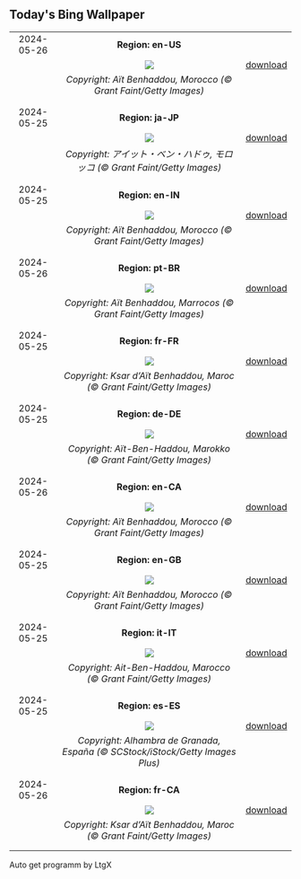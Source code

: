 ## Today's Bing Wallpaper
|      |      |      |
| :----: | :----: | :----: |
|2024-05-26|**Region: en-US**||
||![](https://www.bing.com/th?id=OHR.MoroccoBenhaddou_EN-US4848616753_UHD.jpg&pid=hp&w=1152&h=648&rs=1&c=4)| [download](https://www.bing.com/th?id=OHR.MoroccoBenhaddou_EN-US4848616753_UHD.jpg)|
||*Copyright: Aït Benhaddou, Morocco (© Grant Faint/Getty Images)*
||
|||
|2024-05-25|**Region: ja-JP**||
||![](https://www.bing.com/th?id=OHR.MoroccoBenhaddou_JA-JP1858999164_UHD.jpg&pid=hp&w=1152&h=648&rs=1&c=4)| [download](https://www.bing.com/th?id=OHR.MoroccoBenhaddou_JA-JP1858999164_UHD.jpg)|
||*Copyright: アイット・ベン・ハドゥ, モロッコ (© Grant Faint/Getty Images)*
||
|||
|2024-05-25|**Region: en-IN**||
||![](https://www.bing.com/th?id=OHR.MoroccoBenhaddou_EN-IN4913242303_UHD.jpg&pid=hp&w=1152&h=648&rs=1&c=4)| [download](https://www.bing.com/th?id=OHR.MoroccoBenhaddou_EN-IN4913242303_UHD.jpg)|
||*Copyright: Aït Benhaddou, Morocco (© Grant Faint/Getty Images)*
||
|||
|2024-05-26|**Region: pt-BR**||
||![](https://www.bing.com/th?id=OHR.MoroccoBenhaddou_PT-BR0472580311_UHD.jpg&pid=hp&w=1152&h=648&rs=1&c=4)| [download](https://www.bing.com/th?id=OHR.MoroccoBenhaddou_PT-BR0472580311_UHD.jpg)|
||*Copyright: Aït Benhaddou, Marrocos (© Grant Faint/Getty Images)*
||
|||
|2024-05-25|**Region: fr-FR**||
||![](https://www.bing.com/th?id=OHR.MoroccoBenhaddou_FR-FR8548629295_UHD.jpg&pid=hp&w=1152&h=648&rs=1&c=4)| [download](https://www.bing.com/th?id=OHR.MoroccoBenhaddou_FR-FR8548629295_UHD.jpg)|
||*Copyright: Ksar d’Aït Benhaddou, Maroc (© Grant Faint/Getty Images)*
||
|||
|2024-05-25|**Region: de-DE**||
||![](https://www.bing.com/th?id=OHR.MoroccoBenhaddou_DE-DE9640944189_UHD.jpg&pid=hp&w=1152&h=648&rs=1&c=4)| [download](https://www.bing.com/th?id=OHR.MoroccoBenhaddou_DE-DE9640944189_UHD.jpg)|
||*Copyright: Aït-Ben-Haddou, Marokko (© Grant Faint/Getty Images)*
||
|||
|2024-05-26|**Region: en-CA**||
||![](https://www.bing.com/th?id=OHR.MoroccoBenhaddou_EN-CA5085608684_UHD.jpg&pid=hp&w=1152&h=648&rs=1&c=4)| [download](https://www.bing.com/th?id=OHR.MoroccoBenhaddou_EN-CA5085608684_UHD.jpg)|
||*Copyright: Aït Benhaddou, Morocco (© Grant Faint/Getty Images)*
||
|||
|2024-05-25|**Region: en-GB**||
||![](https://www.bing.com/th?id=OHR.MoroccoBenhaddou_EN-GB8113662497_UHD.jpg&pid=hp&w=1152&h=648&rs=1&c=4)| [download](https://www.bing.com/th?id=OHR.MoroccoBenhaddou_EN-GB8113662497_UHD.jpg)|
||*Copyright: Aït Benhaddou, Morocco (© Grant Faint/Getty Images)*
||
|||
|2024-05-25|**Region: it-IT**||
||![](https://www.bing.com/th?id=OHR.MoroccoBenhaddou_IT-IT7804111538_UHD.jpg&pid=hp&w=1152&h=648&rs=1&c=4)| [download](https://www.bing.com/th?id=OHR.MoroccoBenhaddou_IT-IT7804111538_UHD.jpg)|
||*Copyright: Ait-Ben-Haddou, Marocco (© Grant Faint/Getty Images)*
||
|||
|2024-05-25|**Region: es-ES**||
||![](https://www.bing.com/th?id=OHR.CorpusChristiGranada_ES-ES5471686703_UHD.jpg&pid=hp&w=1152&h=648&rs=1&c=4)| [download](https://www.bing.com/th?id=OHR.CorpusChristiGranada_ES-ES5471686703_UHD.jpg)|
||*Copyright: Alhambra de Granada, España (© SCStock/iStock/Getty Images Plus)*
||
|||
|2024-05-26|**Region: fr-CA**||
||![](https://www.bing.com/th?id=OHR.MoroccoBenhaddou_FR-CA3142021399_UHD.jpg&pid=hp&w=1152&h=648&rs=1&c=4)| [download](https://www.bing.com/th?id=OHR.MoroccoBenhaddou_FR-CA3142021399_UHD.jpg)|
||*Copyright: Ksar d’Aït Benhaddou, Maroc (© Grant Faint/Getty Images)*
||
|||

Auto get programm by LtgX

